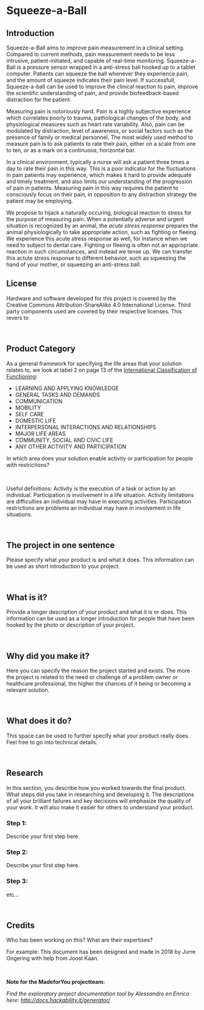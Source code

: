 # **Squeeze-a-Ball**

## Introduction

Squeeze-a-Ball aims to improve pain measurement in a clinical setting. Compared to current methods, pain measurement needs to be less intrusive, patient-initiated, and capable of real-time monitoring. Squeeze-a-Ball is a pressure sensor wrapped in a anti-stress ball hooked up to a tablet computer. Patients can squeeze the ball whenever they experience pain, and the amount of squeeze indicates their pain level. If successfull, Squeeze-a-ball can be used to improve the clinical reaction to pain, improve the scientific understanding of pain, and provide biofeedback-based distraction for the patient.

Measuring pain is notoriously hard. Pain is a highly subjective experience which correlates poorly to trauma, pathological changes of the body, and physiological measures such as heart rate variability. Also, pain can be modulated by distraction, level of awareness, or social factors such as the presence of family or medical personnel. The most widely used method to measure pain is to ask patients to rate their pain, either on a scale from one to ten, or as a mark on a continuous, horizontal bar. 

In a clinical environment, typically a nurse will ask a patient three times a day to rate their pain in this way. This is a poor indicator for the fluctuations in pain patients may experience, which makes it hard to provide adequate and timely treatment, and also limits our understanding of the progression of pain in patients. Measuring pain in this way requires the patient to consciously focus on their pain, in opposition to any distraction strategy the patient may be employing.

We propose to hijack a naturally occuring, biological reaction to stress for the purpose of measuring pain. When a potentially adverse and urgent situation is recognized by an animal, the *acute stress response* prepares the animal physiologically to take appropriate action, such as fighting or fleeing. We experience this acute stress response as well, for instance when we need to subject to dental care. Fighting or fleeing is often not an appropriate reaction in such circumstances, and instead we tense up. We can transfer this actute stress response to different behavior, such as squeezing the hand of your mother, or squeezing an anti-stress ball.


## License

Hardware and software developed for this project is covered by the Creative Commons Attribution-ShareAlike 4.0 International License. Third party components used are covered by their respective licenses. This revers to

​

## Product Category

As a general framework for specifying the life areas that your solution relates to, we look at tabel 2 on page 13 of the [International Classification of Functioning](http://www.who-fic.nl/dsresource?objectid=rivmp:230329&type=org):

- LEARNING AND APPLYING KNOWLEDGE
- GENERAL TASKS AND DEMANDS
- COMMUNICATION
- MOBILITY
- SELF CARE
- DOMESTIC LIFE
- INTERPERSONAL INTERACTIONS AND RELATIONSHIPS
- MAJOR LIFE AREAS
- COMMUNITY, SOCIAL AND CIVIC LIFE
- ANY OTHER ACTIVITY AND PARTICIPATION

In which area does your solution enable activity or participation for people with restrictions?

​

Useful definitions: Activity is the execution of a task or action by an individual. Participation is involvement in a life situation. Activity limitations are difficulties an individual may have in executing activities. Participation restrictions are problems an individual may have in involvement in life situations.

​

## The project in one sentence

Please specify what your product is and what it does. This information can be used as short introduction to your project.

​

## What is it?

Provide a longer description of your product and what it is or does. This information can be used as a longer introduction for people that have been hooked by the photo or description of your project.

​

## Why did you make it?

Here you can specify the reason the project started and exists. The more the project is related to the need or challenge of a problem owner or healthcare professional, the higher the chances of it being or becoming a relevant solution.

​

## What does it do?

This space can be used to further specify what your product really does. Feel free to go into technical details.

​

## Research

In this section, you describe how you worked towards the final product. What steps did you take in researching and developing it. The descriptions of all your brilliant failures and key decisions will emphasize the quality of your work. It will also make it easier for others to understand your product.

### **Step 1:**

Describe your first step here.

### **Step 2:**

Describe your first step here.

### **Step 3:**

etc...

​

## Credits

Who has been working on this? What are their expertises?

For example: This document has been designed and made in 2018 by Jurre Ongering with help from Joost Kaan.

​

**Note for the MadeforYou projectteam:**

_Find the exploratory project documentation tool by Alessandro en Enrico here: http://docs.hackability.it/generator/_

